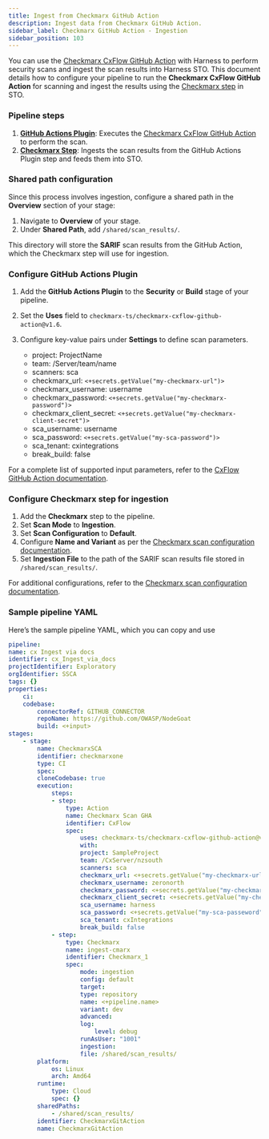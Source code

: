 ```yaml
---
title: Ingest from Checkmarx GitHub Action
description: Ingest data from Checkmarx GitHub Action.
sidebar_label: Checkmarx GitHub Action - Ingestion
sidebar_position: 103
---
```


You can use the [Checkmarx CxFlow GitHub Action](https://github.com/checkmarx-ts/checkmarx-cxflow-github-action) with Harness to perform security scans and ingest the scan results into Harness STO. This document details how to configure your pipeline to run the **Checkmarx CxFlow GitHub Action** for scanning and ingest the results using the [Checkmarx step](/docs/security-testing-orchestration/sto-techref-category/checkmarx/checkmarx-scanner-reference) in STO.

### Pipeline steps

1. **[GitHub Actions Plugin](/docs/continuous-integration/use-ci/use-drone-plugins/run-a-git-hub-action-in-cie)**: Executes the [Checkmarx CxFlow GitHub Action](https://github.com/checkmarx-ts/checkmarx-cxflow-github-action) to perform the scan.
2. **[Checkmarx Step](/docs/security-testing-orchestration/sto-techref-category/checkmarx/checkmarx-scanner-reference)**: Ingests the scan results from the GitHub Actions Plugin step and feeds them into STO.

### Shared path configuration

Since this process involves ingestion, configure a shared path in the **Overview** section of your stage:

1. Navigate to **Overview** of your stage.
2. Under **Shared Path**, add `/shared/scan_results/`.

This directory will store the **SARIF** scan results from the GitHub Action, which the Checkmarx step will use for ingestion.

### Configure GitHub Actions Plugin

1. Add the **GitHub Actions Plugin** to the **Security** or **Build** stage of your pipeline.
2. Set the **Uses** field to `checkmarx-ts/checkmarx-cxflow-github-action@v1.6`.
3. Configure key-value pairs under **Settings** to define scan parameters.

   - project: ProjectName
   - team: /Server/team/name
   - scanners: sca
   - checkmarx_url: `<+secrets.getValue("my-checkmarx-url")>`
   - checkmarx_username: username
   - checkmarx_password: `<+secrets.getValue("my-checkmarx-password")>`
   - checkmarx_client_secret: `<+secrets.getValue("my-checkmarx-client-secret")>`
   - sca_username: username
   - sca_password: `<+secrets.getValue("my-sca-password")>`
   - sca_tenant: cxintegrations
   - break_build: false

For a complete list of supported input parameters, refer to the [CxFlow GitHub Action documentation](https://github.com/checkmarx-ts/checkmarx-cxflow-github-action?tab=readme-ov-file#inputs).

### Configure Checkmarx step for ingestion

1. Add the **Checkmarx** step to the pipeline.
2. Set **Scan Mode** to **Ingestion**.
3. Set **Scan Configuration** to **Default**.
4. Configure **Name and Variant** as per the [Checkmarx scan configuration documentation](/docs/security-testing-orchestration/sto-techref-category/checkmarx/checkmarx-scanner-reference#name).
5. Set **Ingestion File** to the path of the SARIF scan results file stored in `/shared/scan_results/`.

For additional configurations, refer to the [Checkmarx scan configuration documentation](/docs/security-testing-orchestration/sto-techref-category/checkmarx/checkmarx-scanner-reference#name).

### Sample pipeline YAML

Here’s the sample pipeline YAML, which you can copy and use

```yaml
pipeline:
name: cx Ingest via docs
identifier: cx_Ingest_via_docs
projectIdentifier: Exploratory
orgIdentifier: SSCA
tags: {}
properties:
    ci:
    codebase:
        connectorRef: GITHUB_CONNECTOR
        repoName: https://github.com/OWASP/NodeGoat
        build: <+input>
stages:
    - stage:
        name: CheckmarxSCA
        identifier: checkmarxone
        type: CI
        spec:
        cloneCodebase: true
        execution:
            steps:
            - step:
                type: Action
                name: Checkmarx Scan GHA
                identifier: CxFlow
                spec:
                    uses: checkmarx-ts/checkmarx-cxflow-github-action@v1.6
                    with:
                    project: SampleProject
                    team: /CxServer/nzsouth
                    scanners: sca
                    checkmarx_url: <+secrets.getValue("my-checkmarx-url")>
                    checkmarx_username: zeronorth
                    checkmarx_password: <+secrets.getValue("my-checkmarx-password")>
                    checkmarx_client_secret: <+secrets.getValue("my-checkmarx-client-secret")>
                    sca_username: harness
                    sca_password: <+secrets.getValue("my-sca-passeword")>
                    sca_tenant: cxIntegrations
                    break_build: false
            - step:
                type: Checkmarx
                name: ingest-cmarx
                identifier: Checkmarx_1
                spec:
                    mode: ingestion
                    config: default
                    target:
                    type: repository
                    name: <+pipeline.name>
                    variant: dev
                    advanced:
                    log:
                        level: debug
                    runAsUser: "1001"
                    ingestion:
                    file: /shared/scan_results/
        platform:
            os: Linux
            arch: Amd64
        runtime:
            type: Cloud
            spec: {}
        sharedPaths:
            - /shared/scan_results/
        identifier: CheckmarxGitAction
        name: CheckmarxGitAction

```

